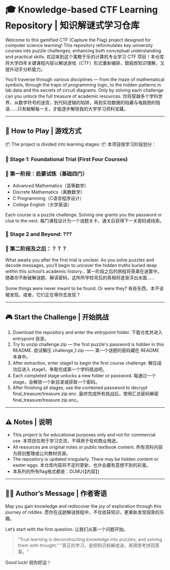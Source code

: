 # 🎓 Knowledge-based CTF Learning Repository | 知识解谜式学习仓库

Welcome to this gamified CTF (Capture the Flag) project designed for computer science learning! This repository reformulates key university courses into puzzle challenges, enhancing both conceptual understanding and practical skills.
欢迎来到这个寓教于乐的计算机专业学习 CTF 项目！本仓库将大学四年关键课程内容以解谜游戏（CTF）形式重新编排，既锻炼知识理解，又提升动手分析能力。

You’ll traverse through various disciplines — from the maze of mathematical symbols, through the traps of programming logic, to the hidden patterns in lab data and the secrets of circuit diagrams. Only by solving each challenge can you unlock the full treasure of academic resources.
你将穿越多个学科世界，从数学符号的迷宫，到代码逻辑的陷阱，再到实验数据的陷藏与电路图的隐语……只有破解每一关，才能逐步解锁我的大学学习资料宝藏。

---

## 🧭 How to Play | 游戏方式

📦 The project is divided into learning stages:
📦 本项目按学习阶段划分：

### 📘 Stage 1: Foundational Trial (First Four Courses)
### 📘 第一阶段：启蒙试炼（基础四门）
- Advanced Mathematics（高等数学）
- Discrete Mathematics（离散数学）
- C Programming（C语言程序设计）
- College English（大学英语）

Each course is a puzzle challenge. Solving one grants you the password or clue to the next.
每门课程设计为一个谜题关卡，通关后获得下一关密码或线索。

### 📙 Stage 2 and Beyond: ???
### 📙 第二阶段及之后：？？？

What awaits you after the first trial is unclear. As you solve puzzles and decode messages, you’ll begin to uncover the hidden truths buried deep within this school’s academic history…
第一阶段之后的旅程将笼罩在迷雾中。随着你不断破解谜题、解读密码，这所所学校背后的真相将逐渐浮出水面……

Some things were never meant to be found. Or were they?
有些东西，本不该被发现。或者，它们正在等你去发现？

---

## 🎮 Start the Challenge | 开始挑战

1. Download the repository and enter the entrypoint folder.
   下载仓库并进入 entrypoint 目录。
2. Try to unzip challenge.zip — the first puzzle's password is hidden in this README.
   尝试解压 challenge_1.zip —— 第一个谜题的密码藏在 README 本身中。
3. After extraction, enter stage1 to begin the first course challenge.
   解压成功后进入 stage1，争取完成第一个学科挑战吧。
4. Each completed stage unlocks a new folder or password.
   每通过一个 stage，会解锁一个新目录或获取一个密码。
5. After finishing all stages, use the combined password to decrypt final_treasure/treasure.zip.enc.
   最终完成所有挑战后，使用汇总密码解密 final_treasure/treasure.zip.enc。

---

## ⚠️ Notes | 说明

- This project is for educational purposes only and not for commercial use.
  本项目仅用于学习交流，不得用于任何商业用途。
- All resources are original notes or public textbook content.
  所有资料内容为原创整理或公共教材资源。
- The repository is updated irregularly. There may be hidden content or easter eggs.
  本仓库内容将不定时更新，也许会藏有意想不到的彩蛋。
- 本系列的所有flag格式都是：DLMU{【内容】}

---

## 🧑‍💻 Author’s Message | 作者寄语

May you gain knowledge and rediscover the joy of exploration through this journey of riddles.
愿你在这趟解谜旅程中，不仅收获知识，更重新发现探索的乐趣。

Let’s start with the first question.
让我们从第一个问题开始。

> “True learning is deconstructing knowledge into puzzles, and solving them with thought.”
> "真正的学习，是把知识拆解成谜，再用思考拼回答案。"

Good luck! 祝你好运！